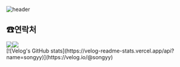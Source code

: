 ![header](https://capsule-render.vercel.app/api?type=Venom&color=auto&height=300&section=header&text=Song%20YouYoung&fontSize=90)
## ☎연락처
<div style="display:flex; flex-direction:row;">
    <a href="mailto:dbdud629@gmail.com">
        <img src="https://img.shields.io/badge/Gmail-EA4335?style=for-the-badge&logo=Gmail&logoColor=white"> 
    </a>
    <a href="https://open.kakao.com/o/sAoVSMzf">
        <img src="https://img.shields.io/badge/KakaoTalk-FFCD00?style=for-the-badge&logoColor=black&logo=KakaoTalk"> 
    </a>
</div>
[![Velog's GitHub stats](https://velog-readme-stats.vercel.app/api?name=songyy)](https://velog.io/@songyy)

<!-- ![Anurag's GitHub stats](https://github-readme-stats.vercel.app/api?username=songyouyoung&show_icons=true&theme=cobalt) -->
